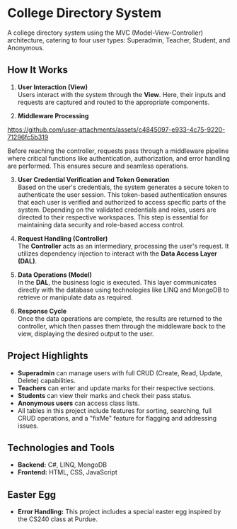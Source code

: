 # College Directory System
A college directory system using the MVC (Model-View-Controller) architecture, catering to four user types: Superadmin, Teacher, Student, and Anonymous.

## How It Works

1. **User Interaction (View)**  
   Users interact with the system through the **View**. Here, their inputs and requests are captured and routed to the appropriate components.

2. **Middleware Processing**  

https://github.com/user-attachments/assets/c4845097-e933-4c75-9220-71296fc5b319


   Before reaching the controller, requests pass through a middleware pipeline where critical functions like authentication, authorization, and error handling are performed. This ensures secure and seamless operations.

3. **User Credential Verification and Token Generation**  
   Based on the user's credentials, the system generates a secure token to authenticate the user session. This token-based authentication ensures that each user is verified and authorized to access specific parts of the system. Depending on the validated credentials and roles, users are directed to their respective workspaces. This step is essential for maintaining data security and role-based access control.

4. **Request Handling (Controller)**  
   The **Controller** acts as an intermediary, processing the user's request. It utilizes dependency injection to interact with the **Data Access Layer (DAL)**.

5. **Data Operations (Model)**  
   In the **DAL**, the business logic is executed. This layer communicates directly with the database using technologies like LINQ and MongoDB to retrieve or manipulate data as required.

6. **Response Cycle**  
   Once the data operations are complete, the results are returned to the controller, which then passes them through the middleware back to the view, displaying the desired output to the user.

## Project Highlights

- **Superadmin** can manage users with full CRUD (Create, Read, Update, Delete) capabilities.
- **Teachers** can enter and update marks for their respective sections.
- **Students** can view their marks and check their pass status.
- **Anonymous users** can access class lists.
- All tables in this project include features for sorting, searching, full CRUD operations, and a "fixMe" feature for flagging and addressing issues.

## Technologies and Tools

- **Backend:** C#, LINQ, MongoDB
- **Frontend:** HTML, CSS, JavaScript

## Easter Egg

- **Error Handling:** This project includes a special easter egg inspired by the CS240 class at Purdue.

